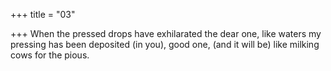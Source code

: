 +++
title = "03"

+++
When the pressed drops have exhilarated the dear one,
like waters my pressing has been deposited (in you), good one, (and it  will be) like milking cows for the pious.